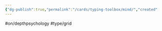 ```yaml
---
{"dg-publish":true,"permalink":"/cards/typing-toolbox/mind/","created":"2023-04-14T09:30:08.631+02:00","updated":"2023-05-02T10:38:24.900+02:00"}
---
```


#on/depthpsychology #type/grid  

